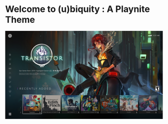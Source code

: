 # Welcome to (u)biquity : A Playnite Theme

<img src="https://raw.githubusercontent.com/RedSchism/ubiquity/main/screenshot01.jpg" />
